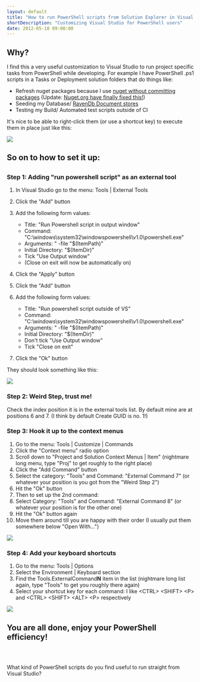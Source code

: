```yaml
---
layout: default
title: "How to run PowerShell scripts from Solution Explorer in Visual Studio 2010"
shortDescription: "Customizing Visual Studio for PowerShell users"
date: 2012-05-10 09:00:00
---
```

## Why?

I find this a very useful customization to Visual Studio to run project specific tasks from PowerShell while developing. For example I have PowerShell .ps1 scripts in a Tasks or Deployment solution folders that do things like:

*   Refresh nuget packages because I use [nuget without committing packages](http://blog.davidebbo.com/2011/03/using-nuget-without-committing-packages.html "http://blog.davidebbo.com/2011/03/using-nuget-without-committing-packages.html") (Update: [Nuget.org have finally fixed this!](http://docs.nuget.org/docs/workflows/using-nuget-without-committing-packages "http://docs.nuget.org/docs/workflows/using-nuget-without-committing-packages"))
*   Seeding my Database/ [RavenDb Document stores](http://ravendb.net/ "http://ravendb.net/")
*   Testing my Build/ Automated test scripts outside of CI

It's nice to be able to right-click them (or use a shortcut key) to execute them in place just like this:

![](/assets/images/run%20powershell%20context%20menu.png)

## So on to how to set it up:

## 

### Step 1: Adding "run powershell script" as an external tool

1.  In Visual Studio go to the menu: Tools | External Tools
2.  Click the "Add" button
3.  Add the following form values:
    *   Title: "Run Powershell script in output window"
    *   Command: "C:\windows\system32\windowspowershell\v1.0\powershell.exe"
    *   Arguments: " -file "$(ItemPath)"
    *   Initial Directory: "$(ItemDir)"
    *   Tick "Use Output window"
    *   (Close on exit will now be automatically on)

4.  Click the "Apply" button
5.  Click the&nbsp;"Add" button
6.  Add the following form values:
    *   Title: "Run powershell script outside of VS"
    *   Command: "C:\windows\system32\windowspowershell\v1.0\powershell.exe"
    *   Arguments: " -file "$(ItemPath)"
    *   Initial Directory: "$(ItemDir)"
    *   Don't tick "Use Output window"
    *   Tick "Close on exit"

7.  Click the "Ok" button

They should look something like this:

![](/assets/images/powershell%20script%20external%20tools%20dialog.png)

### Step 2: Weird Step, trust me!

Check the index position it is in the external tools list. By default mine are at positions 6 and 7. (I think by default Create GUID is no. 1!)

### Step 3: Hook it up to the context menus

1.  Go to the menu: Tools | Customize | Commands
2.  Click the "Context menu" radio option
3.  Scroll down to "Project and Solution Context Menus | Item" (nightmare long menu, type "Proj" to get roughly to the right place)
4.  Click the "Add Command" button
5.  Select the category: "Tools" and Command: "External Command 7" (or whatever your position is you got from the "Weird Step 2")
6.  Hit the "Ok" button
7.  Then to set up the 2nd command:
8.  Select Category: "Tools" and Command: "External Command 8" (or whatever your position is for the other one)
9.  Hit the "Ok" button again
10.  Move them around till you are happy with their order (I usually put them somewhere below "Open With...")

![](/assets/images/powershell%20customize%20context%20menu.png)

### Step 4: Add your keyboard shortcuts

1.  Go to the menu: Tools | Options
2.  Select the Environment | Keyboard section
3.  Find the Tools.ExternalCommand**N** item in the list (nightmare long list again, type "Tools" to get you roughly there again)
4.  Select your shortcut key for each command: I like &lt;CTRL&gt; &lt;SHIFT&gt; &lt;P&gt; and &lt;CTRL&gt; &lt;SHIFT&gt; &lt;ALT&gt; &lt;P&gt; respectively

![](/assets/images/shortcut%20mapping%20external%20tools.png)

## You are all done, enjoy your PowerShell efficiency!

## 

&nbsp;

What kind of PowerShell scripts do you find useful to run straight from Visual Studio?
